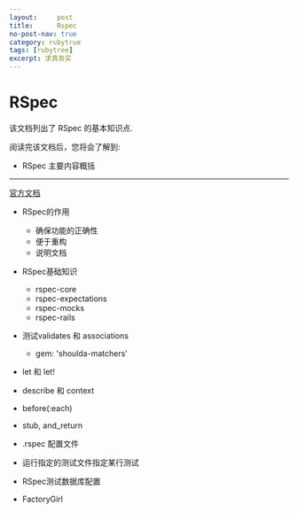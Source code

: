 ```yaml
---
layout:     post
title:      Rspec
no-post-nav: true
category: rubytrue
tags: [rubytree]
excerpt: 求真务实
---
```


RSpec
==============================

该文档列出了 RSpec 的基本知识点.

阅读完该文档后，您将会了解到:

* RSpec 主要内容概括

--------------------------------------------------------------------------------

[官方文档](https://relishapp.com/rspec)

- RSpec的作用
  + 确保功能的正确性
  + 便于重构
  + 说明文档

- RSpec基础知识
  + rspec-core
  + rspec-expectations
  + rspec-mocks
  + rspec-rails

- 测试validates 和 associations
  + gem: 'shoulda-matchers'

- let 和 let!
- describe 和 context
- before(:each)
- stub, and_return
- .rspec 配置文件
- 运行指定的测试文件指定某行测试
- RSpec测试数据库配置

- FactoryGirl

